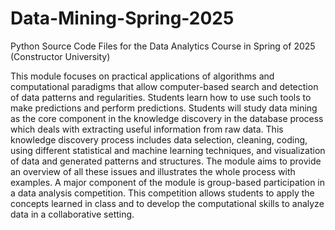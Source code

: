# Data-Mining-Spring-2025
Python Source Code Files for the Data Analytics Course in Spring of 2025 (Constructor University)

This module focuses on practical applications of algorithms and computational paradigms that allow computer-based search and detection of data patterns and regularities. Students learn how to use such tools to make predictions and perform predictions. Students will study data mining as the core component in the knowledge discovery in the database process which deals with extracting useful information from raw data. This knowledge discovery process includes data selection, cleaning, coding, using different statistical and machine learning techniques, and visualization of data and generated patterns and structures. The module aims to provide an overview of all these issues and illustrates the whole process with examples. A major component of the module is group-based participation in a data analysis competition. This competition allows students to apply the concepts learned in class and to develop the computational skills to analyze data in a collaborative setting.
